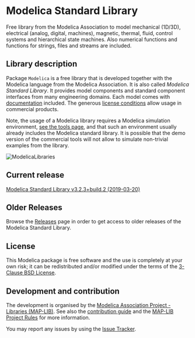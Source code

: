 # Modelica Standard Library

Free library from the Modelica Association to model mechanical (1D/3D), electrical (analog, digital, machines), magnetic, thermal, fluid, control systems and hierarchical state machines. Also numerical functions and functions for strings, files and streams are included.

## Library description

Package `Modelica` is a free library that is developed together with the Modelica language from the Modelica Association. It is also called *Modelica Standard Library*. It provides model components and standard component interfaces from many engineering domains. Each model comes with [documentation](https://doc.modelica.org/) included. The generous [license conditions](LICENSE) allow usage in commercial products.

Note, the usage of a Modelica library requires a Modelica simulation environment, [see the tools page](https://www.modelica.org/tools/), and that such an environment usually already includes the Modelica standard library. It is possible that the demo version of the commercial tools will not allow to simulate non-trivial examples from the library.

![ModelicaLibraries](Modelica/Resources/Images/UsersGuide/ModelicaLibraries.png)


## Current release

[Modelica Standard Library v3.2.3+build.2 (2019-03-20)](../../releases/tag/v3.2.3+build.2)

## Older Releases

Browse the [Releases](../../releases) page in order to get access to older releases of the Modelica Standard Library.

## License

This Modelica package is free software and the use is completely at your own risk;
it can be redistributed and/or modified under the terms of the [3-Clause BSD License](LICENSE).

## Development and contribution
The development is organised by the [Modelica Association Project - Libraries (MAP-LIB)](https://www.modelica.org/projects).
See also the [contribution guide](CONTRIBUTING.md) and the [MAP-LIB Project Rules](https://github.com/modelica/MAP-LIB_ProjectRules) for more information.

You may report any issues by using the [Issue Tracker](../../issues).
